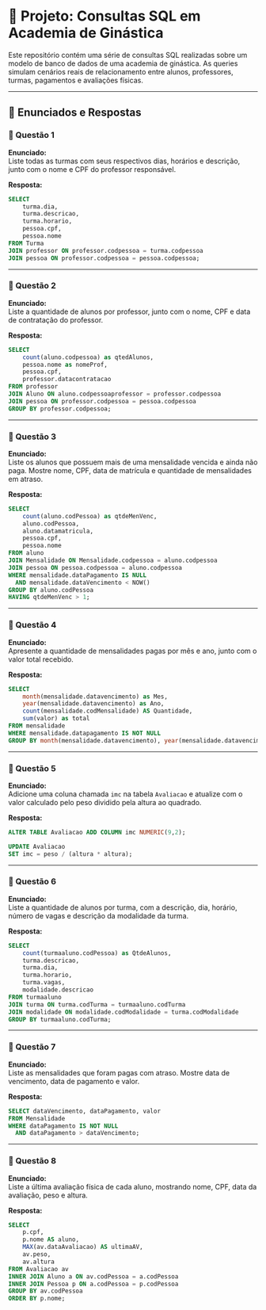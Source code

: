 
# 📘 Projeto: Consultas SQL em Academia de Ginástica

Este repositório contém uma série de consultas SQL realizadas sobre um modelo de banco de dados de uma academia de ginástica. As queries simulam cenários reais de relacionamento entre alunos, professores, turmas, pagamentos e avaliações físicas.

---

## 📌 Enunciados e Respostas

### 📄 Questão 1
**Enunciado:**  
Liste todas as turmas com seus respectivos dias, horários e descrição, junto com o nome e CPF do professor responsável.

**Resposta:**
```sql
SELECT 	
    turma.dia,
    turma.descricao,
    turma.horario,
    pessoa.cpf,
    pessoa.nome
FROM Turma
JOIN professor ON professor.codpessoa = turma.codpessoa
JOIN pessoa ON professor.codpessoa = pessoa.codpessoa;
```

---

### 📄 Questão 2
**Enunciado:**  
Liste a quantidade de alunos por professor, junto com o nome, CPF e data de contratação do professor.

**Resposta:**
```sql
SELECT 
    count(aluno.codpessoa) as qtedAlunos,
    pessoa.nome as nomeProf,
    pessoa.cpf,
    professor.datacontratacao
FROM professor
JOIN Aluno ON aluno.codpessoaprofessor = professor.codpessoa
JOIN pessoa ON professor.codpessoa = pessoa.codpessoa
GROUP BY professor.codpessoa;
```

---

### 📄 Questão 3
**Enunciado:**  
Liste os alunos que possuem mais de uma mensalidade vencida e ainda não paga. Mostre nome, CPF, data de matrícula e quantidade de mensalidades em atraso.

**Resposta:**
```sql
SELECT
    count(aluno.codPessoa) as qtdeMenVenc,
    aluno.codPessoa,
    aluno.datamatricula,
    pessoa.cpf,
    pessoa.nome
FROM aluno
JOIN Mensalidade ON Mensalidade.codpessoa = aluno.codpessoa
JOIN pessoa ON pessoa.codpessoa = aluno.codpessoa
WHERE mensalidade.dataPagamento IS NULL
  AND mensalidade.dataVencimento < NOW()
GROUP BY aluno.codPessoa
HAVING qtdeMenVenc > 1;
```

---

### 📄 Questão 4
**Enunciado:**  
Apresente a quantidade de mensalidades pagas por mês e ano, junto com o valor total recebido.

**Resposta:**
```sql
SELECT
    month(mensalidade.datavencimento) as Mes,
    year(mensalidade.datavencimento) as Ano,
    count(mensalidade.codMensalidade) AS Quantidade,
    sum(valor) as total
FROM mensalidade
WHERE mensalidade.datapagamento IS NOT NULL
GROUP BY month(mensalidade.datavencimento), year(mensalidade.datavencimento);
```

---

### 📄 Questão 5
**Enunciado:**  
Adicione uma coluna chamada `imc` na tabela `Avaliacao` e atualize com o valor calculado pelo peso dividido pela altura ao quadrado.

**Resposta:**
```sql
ALTER TABLE Avaliacao ADD COLUMN imc NUMERIC(9,2);

UPDATE Avaliacao
SET imc = peso / (altura * altura);
```

---

### 📄 Questão 6
**Enunciado:**  
Liste a quantidade de alunos por turma, com a descrição, dia, horário, número de vagas e descrição da modalidade da turma.

**Resposta:**
```sql
SELECT 
    count(turmaaluno.codPessoa) as QtdeAlunos,
    turma.descricao,
    turma.dia,
    turma.horario,
    turma.vagas,
    modalidade.descricao
FROM turmaaluno
JOIN turma ON turma.codTurma = turmaaluno.codTurma
JOIN modalidade ON modalidade.codModalidade = turma.codModalidade
GROUP BY turmaaluno.codTurma;
```

---

### 📄 Questão 7
**Enunciado:**  
Liste as mensalidades que foram pagas com atraso. Mostre data de vencimento, data de pagamento e valor.

**Resposta:**
```sql
SELECT dataVencimento, dataPagamento, valor
FROM Mensalidade
WHERE dataPagamento IS NOT NULL
  AND dataPagamento > dataVencimento;
```

---

### 📄 Questão 8
**Enunciado:**  
Liste a última avaliação física de cada aluno, mostrando nome, CPF, data da avaliação, peso e altura.

**Resposta:**
```sql
SELECT 
    p.cpf,
    p.nome AS aluno,
    MAX(av.dataAvaliacao) AS ultimaAV,
    av.peso,
    av.altura
FROM Avaliacao av
INNER JOIN Aluno a ON av.codPessoa = a.codPessoa
INNER JOIN Pessoa p ON a.codPessoa = p.codPessoa
GROUP BY av.codPessoa
ORDER BY p.nome;
```
